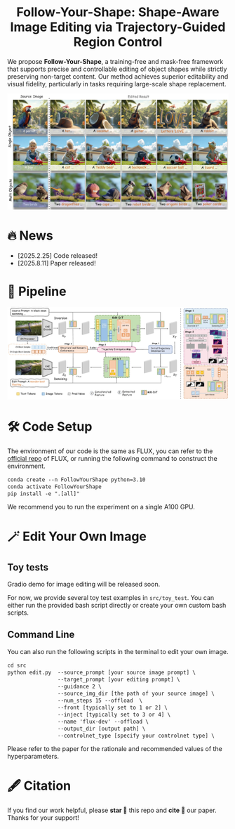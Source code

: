<div align="center">
  
# Follow-Your-Shape: Shape-Aware Image Editing via Trajectory-Guided Region Control

</div>


<p>
We propose <b>Follow-Your-Shape</b>, a training-free and mask-free framework that supports precise and controllable editing of object shapes while strictly preserving non-target content. Our method achieves superior editability and visual fidelity, particularly in tasks requiring large-scale shape replacement.
</p>



<p align="center">
<img src="resources/teaser.jpg" width="1080px"/>
</p>

# 🔥 News
<!-- - [2025.3.12] Thanks to @[smthemex](https://github.com/smthemex) for integrating KV-Edit into [ComfyUI](https://github.com/smthemex/ComfyUI_KV_Edit)!
- [2025.3.4] We update "attention scale" feature to reduce the discontinuity with the background.
- [2025.2.26] Our paper is featured in [huggingface Papers](https://huggingface.co/papers/2502.17363)! -->
- [2025.2.25] Code released!
- [2025.8.11] Paper released!
<!-- - [2025.2.25] More results can be found in our [project page](https://xilluill.github.io/projectpages/KV-Edit/)! -->

<!-- # 👨‍💻 ToDo
- ☑️ Release the gradio demo
- ☑️ Release the huggingface space for image editing
- ☑️ Release the paper -->


# 📖 Pipeline
<p>
<img src="resources/pipeline.jpg" width="1080px"/>


# 🛠️ Code Setup
The environment of our code is the same as FLUX, you can refer to the [official repo](https://github.com/black-forest-labs/flux/tree/main) of FLUX, or running the following command to construct the environment.
```
conda create --n FollowYourShape python=3.10
conda activate FollowYourShape
pip install -e ".[all]"
```

We recommend you to run the experiment on a single A100 GPU.

<!-- # 🚀 Test
We have provided several scripts to reproduce the results in the paper, mainly including 3 types of editing: Stylization, Adding, Replacing. We suggest to run the experiment on a single A100 GPU. -->

<!-- ## Stylization
<table class="center">
<tr>
  <td width=10% align="center">Ref Style</td>
  <td width=30% align="center"><img src="../assets/repo_figures/examples/source/nobel.jpg" raw=true></td>
	<td width=30% align="center"><img src="../assets/repo_figures/examples/source/art.jpg" raw=true></td>
  <td width=30% align="center"><img src="../assets/repo_figures/examples/source/cartoon.jpg" raw=true></td>
</tr>
<tr>
  <td width="10%" align="center">Editing Scripts</td>
  <td width="30%" align="center"><a href="src/run_nobel_trump.sh">Trump</a></td>
  <td width="30%" align="center"><a href="src/run_art_mari.sh"> Marilyn Monroe</a></td>
  <td width="30%" align="center"><a href="src/run_cartoon_ein.sh">Einstein</a></td>
</tr>
<tr>
  <td width=10% align="center">Edtied image</td>
  <td width=30% align="center"><img src="../assets/repo_figures/examples/edit/nobel_Trump.jpg" raw=true></td>
	<td width=30% align="center"><img src="../assets/repo_figures/examples/edit/art_mari.jpg" raw=true></td>
  <td width=30% align="center"><img src="../assets/repo_figures/examples/edit/cartoon_ein.jpg" raw=true></td>
</tr>

<tr>
  <td width="10%" align="center">Editing Scripts</td>
  <td width="30%" align="center"><a href="src/run_nobel_biden.sh">Biden</a></td>
  <td width="30%" align="center"><a href="src/run_art_batman.sh">Batman</a></td>
  <td width="30%" align="center"><a href="src/run_cartoon_herry.sh">Herry Potter</a></td>
</tr>
<tr>
  <td width=10% align="center">Edtied image</td>
  <td width=30% align="center"><img src="../assets/repo_figures/examples/edit/nobel_Biden.jpg" raw=true></td>
	<td width=30% align="center"><img src="../assets/repo_figures/examples/edit/art_batman.jpg" raw=true></td>
  <td width=30% align="center"><img src="../assets/repo_figures/examples/edit/cartoon_herry.jpg" raw=true></td>
</tr>
</table>

## Adding & Replacing
<table class="center">
<tr>
  <td width=10% align="center">Source image</td>
  <td width=30% align="center"><img src="../assets/repo_figures/examples/source/hiking.jpg" raw=true></td>
	<td width=30% align="center"><img src="../assets/repo_figures/examples/source/horse.jpg" raw=true></td>
  <td width=30% align="center"><img src="../assets/repo_figures/examples/source/boy.jpg" raw=true></td>
</tr>
<tr>
  <td width="10%" align="center">Editing Scripts</td>
  <td width="30%" align="center"><a href="src/run_hiking.sh">+ hiking stick</a></td>
  <td width="30%" align="center"><a href="src/run_horse.sh">horse -> camel</a></td>
  <td width="30%" align="center"><a href="src/run_boy.sh">+ dog</a></td>
</tr>
<tr>
  <td width=10% align="center">Edtied image</td>
  <td width=30% align="center"><img src="../assets/repo_figures/examples/edit/hiking.jpg" raw=true></td>
	<td width=30% align="center"><img src="../assets/repo_figures/examples/edit/horse.jpg" raw=true></td>
  <td width=30% align="center"><img src="../assets/repo_figures/examples/edit/boy.jpg" raw=true></td>
</tr>

</table> -->


# 🪄 Edit Your Own Image

## Toy tests
Gradio demo for image editing will be released soon. 

For now, we provide several toy test examples in `src/toy_test`.
You can either run the provided bash script directly or create your own custom bash scripts.


## Command Line
You can also run the following scripts in the terminal to edit your own image. 
```
cd src
python edit.py  --source_prompt [your source image prompt] \
                --target_prompt [your editing prompt] \
                --guidance 2 \
                --source_img_dir [the path of your source image] \
                --num_steps 15 --offload  \
                --front [typically set to 1 or 2] \
                --inject [typically set to 3 or 4] \
                --name 'flux-dev' --offload \
                --output_dir [output path] \
                --controlnet_type [specify your controlnet type] \
```

Please refer to the paper for the rationale and recommended values of the hyperparameters.



# 🖋️ Citation

If you find our work helpful, please **star 🌟** this repo and **cite 📑** our paper. Thanks for your support!

<!-- ```
@article{wang2024taming,
  title={Taming Rectified Flow for Inversion and Editing},
  author={Wang, Jiangshan and Pu, Junfu and Qi, Zhongang and Guo, Jiayi and Ma, Yue and Huang, Nisha and Chen, Yuxin and Li, Xiu and Shan, Ying},
  journal={arXiv preprint arXiv:2411.04746},
  year={2024}
}
``` -->

